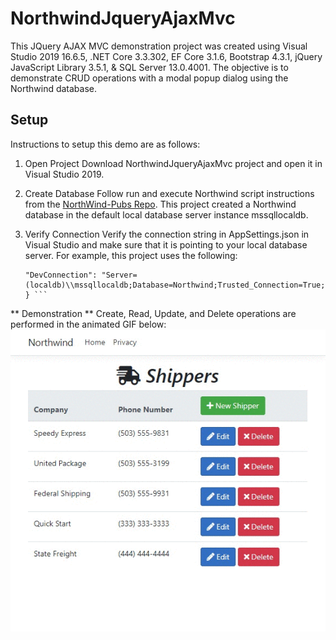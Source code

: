 # NorthwindJqueryAjaxMvc
This JQuery AJAX MVC demonstration project was created using Visual Studio 2019 16.6.5, .NET Core 3.3.302, EF Core 3.1.6, Bootstrap 4.3.1, jQuery JavaScript Library 3.5.1, & SQL Server 13.0.4001.  The objective is to demonstrate CRUD operations with a modal popup dialog using the Northwind database.

## Setup
Instructions to setup this demo are as follows:
1. Open Project
   Download NorthwindJqueryAjaxMvc project and open it in Visual Studio 2019.

2. Create Database
   Follow run and execute Northwind script instructions from the [NorthWind-Pubs Repo](https://github.com/Microsoft/sql-server-samples/tree/master/samples/databases/northwind-pubs).  This project created a Northwind database in the default local database server instance mssqllocaldb.

3. Verify Connection 
   Verify the connection string in AppSettings.json in Visual Studio and make sure that it is pointing to your local database server.  For example, this project uses the following: 

     ``` "ConnectionStrings": {
    "DevConnection": "Server=(localdb)\\mssqllocaldb;Database=Northwind;Trusted_Connection=True;MultipleActiveResultSets=true"
    } ```

** Demonstration **
Create, Read, Update, and Delete operations are performed in the animated GIF below:
![Recordit GIF](https://github.com/rdw100/NorthwindJqueryAjaxMvc/blob/master/NorthwindJqueryAjaxMvc/wwwroot/img/KuFnlNRSM3.gif?raw=true?raw=true)
